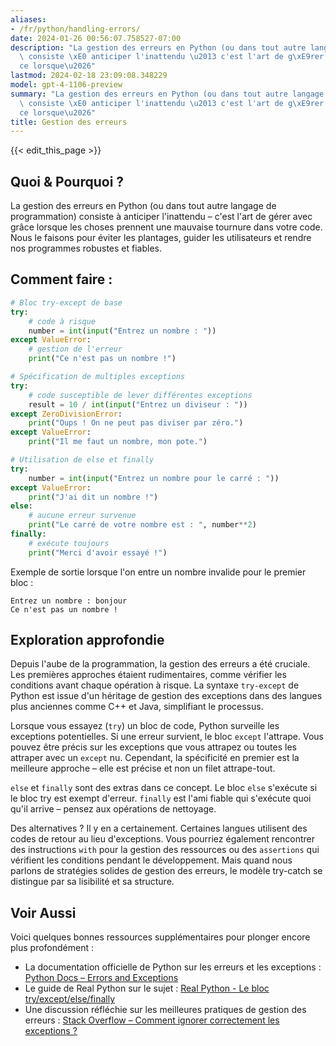 ```yaml
---
aliases:
- /fr/python/handling-errors/
date: 2024-01-26 00:56:07.758527-07:00
description: "La gestion des erreurs en Python (ou dans tout autre langage de programmation)\
  \ consiste \xE0 anticiper l'inattendu \u2013 c'est l'art de g\xE9rer avec gr\xE2\
  ce lorsque\u2026"
lastmod: 2024-02-18 23:09:08.348229
model: gpt-4-1106-preview
summary: "La gestion des erreurs en Python (ou dans tout autre langage de programmation)\
  \ consiste \xE0 anticiper l'inattendu \u2013 c'est l'art de g\xE9rer avec gr\xE2\
  ce lorsque\u2026"
title: Gestion des erreurs
---
```


{{< edit_this_page >}}

## Quoi & Pourquoi ?

La gestion des erreurs en Python (ou dans tout autre langage de programmation) consiste à anticiper l'inattendu – c'est l'art de gérer avec grâce lorsque les choses prennent une mauvaise tournure dans votre code. Nous le faisons pour éviter les plantages, guider les utilisateurs et rendre nos programmes robustes et fiables.

## Comment faire :

``` Python
# Bloc try-except de base
try:
    # code à risque
    number = int(input("Entrez un nombre : "))
except ValueError:
    # gestion de l'erreur
    print("Ce n'est pas un nombre !")

# Spécification de multiples exceptions
try:
    # code susceptible de lever différentes exceptions
    result = 10 / int(input("Entrez un diviseur : "))
except ZeroDivisionError:
    print("Oups ! On ne peut pas diviser par zéro.")
except ValueError:
    print("Il me faut un nombre, mon pote.")

# Utilisation de else et finally
try:
    number = int(input("Entrez un nombre pour le carré : "))
except ValueError:
    print("J'ai dit un nombre !")
else:
    # aucune erreur survenue
    print("Le carré de votre nombre est : ", number**2)
finally:
    # exécute toujours
    print("Merci d'avoir essayé !")
```

Exemple de sortie lorsque l'on entre un nombre invalide pour le premier bloc :
```
Entrez un nombre : bonjour
Ce n'est pas un nombre !
```

## Exploration approfondie

Depuis l'aube de la programmation, la gestion des erreurs a été cruciale. Les premières approches étaient rudimentaires, comme vérifier les conditions avant chaque opération à risque. La syntaxe `try-except` de Python est issue d'un héritage de gestion des exceptions dans des langues plus anciennes comme C++ et Java, simplifiant le processus.

Lorsque vous essayez (`try`) un bloc de code, Python surveille les exceptions potentielles. Si une erreur survient, le bloc `except` l'attrape. Vous pouvez être précis sur les exceptions que vous attrapez ou toutes les attraper avec un `except` nu. Cependant, la spécificité en premier est la meilleure approche – elle est précise et non un filet attrape-tout.

`else` et `finally` sont des extras dans ce concept. Le bloc `else` s'exécute si le bloc try est exempt d'erreur.  `finally` est l'ami fiable qui s'exécute quoi qu'il arrive – pensez aux opérations de nettoyage.

Des alternatives ? Il y en a certainement. Certaines langues utilisent des codes de retour au lieu d'exceptions. Vous pourriez également rencontrer des instructions `with` pour la gestion des ressources ou des `assertions` qui vérifient les conditions pendant le développement. Mais quand nous parlons de stratégies solides de gestion des erreurs, le modèle try-catch se distingue par sa lisibilité et sa structure.

## Voir Aussi

Voici quelques bonnes ressources supplémentaires pour plonger encore plus profondément :

- La documentation officielle de Python sur les erreurs et les exceptions : [Python Docs – Errors and Exceptions](https://docs.python.org/3/tutorial/errors.html)
- Le guide de Real Python sur le sujet : [Real Python - Le bloc try/except/else/finally](https://realpython.com/python-exceptions/)
- Une discussion réfléchie sur les meilleures pratiques de gestion des erreurs : [Stack Overflow – Comment ignorer correctement les exceptions ?](https://stackoverflow.com/questions/4990718/about-catching-any-exception)
